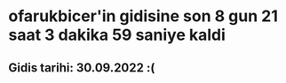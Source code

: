# ofarukbicer'in gidisine son 8 gun 21 saat 3 dakika 59 saniye kaldi

## Gidis tarihi: 30.09.2022 :(